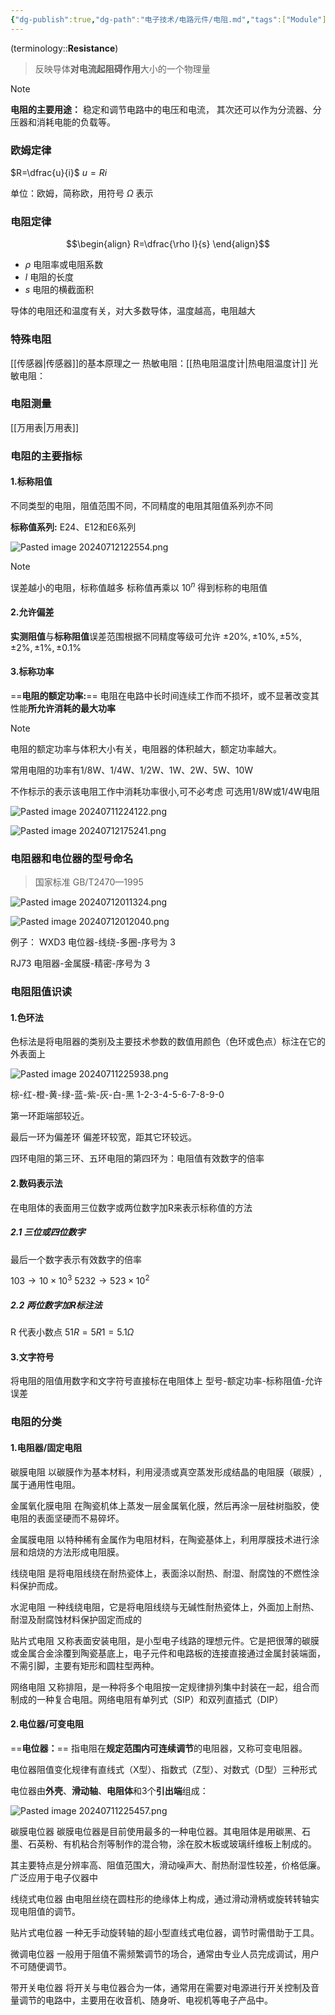 ```yaml
---
{"dg-publish":true,"dg-path":"电子技术/电路元件/电阻.md","tags":["Module"],"permalink":"/电子技术/电路元件/电阻/","dgPassFrontmatter":true,"noteIcon":"","created":"2024-09-23T22:25:33.388+08:00","updated":"2024-10-29T23:11:25.416+08:00"}
---
```


(terminology::**Resistance**)
>反映导体**对电流起阻碍作用**大小的一个物理量

>[!note] 
**电阻的主要用途：**
稳定和调节电路中的电压和电流，
其次还可以作为分流器、分压器和消耗电能的负载等。

### 欧姆定律 
$R=\dfrac{u}{i}$   $u=Ri$

单位：欧姆，简称欧，用符号 $\Omega$ 表示

### 电阻定律
$$\begin{align}
R=\dfrac{\rho l}{s}
\end{align}$$

- $\rho$   电阻率或电阻系数
- $l$   电阻的长度
- $s$  电阻的横截面积

导体的电阻还和温度有关，对大多数导体，温度越高，电阻越大

### 特殊电阻
[[传感器\|传感器]]的基本原理之一
热敏电阻：[[热电阻温度计\|热电阻温度计]]
光敏电阻：

### 电阻测量
[[万用表\|万用表]]
### 电阻的主要指标
#### 1.标称阻值
不同类型的电阻，阻值范围不同，不同精度的电阻其阻值系列亦不同

**标称值系列:**
E24、E12和E6系列

![Pasted image 20240712122554.png](/img/user/Functional%20files/Photo%20Resources/Pasted%20image%2020240712122554.png)

>[!note] 
>误差越小的电阻，标称值越多
>标称值再乘以 $10^{n}$ 得到标称的电阻值

#### 2.允许偏差
**实测阻值**与**标称阻值**误差范围根据不同精度等级可允许
$\pm 20\%,\pm 10\%,\pm 5\%,\pm 2\%,\pm 1\%,\pm 0.1\%$

#### 3.标称功率
==**电阻的额定功率:**==
电阻在电路中长时间连续工作而不损坏，或不显著改变其性能**所允许消耗的最大功率**

>[!note] 
电阻的额定功率与体积大小有关，电阻器的体积越大，额定功率越大。

常用电阻的功率有1/8W、1/4W、1/2W、1W、2W、5W、10W

不作标示的表示该电阻工作中消耗功率很小,可不必考虑
可选用1/8W或1/4W电阻

![Pasted image 20240711224122.png](/img/user/Functional%20files/Photo%20Resources/Pasted%20image%2020240711224122.png)

![Pasted image 20240712175241.png](/img/user/Functional%20files/Photo%20Resources/Pasted%20image%2020240712175241.png)
### 电阻器和电位器的型号命名

>国家标准 GB/T2470—1995

![Pasted image 20240712011324.png](/img/user/Functional%20files/Photo%20Resources/Pasted%20image%2020240712011324.png)

![Pasted image 20240712012040.png](/img/user/Functional%20files/Photo%20Resources/Pasted%20image%2020240712012040.png)

例子：
WXD3
电位器-线绕-多圈-序号为 3

RJ73
电阻器-金属膜-精密-序号为 3

### 电阻阻值识读
#### 1.色环法
色标法是将电阻器的类别及主要技术参数的数值用颜色（色环或色点）标注在它的外表面上

![Pasted image 20240711225938.png](/img/user/Functional%20files/Photo%20Resources/Pasted%20image%2020240711225938.png)

棕-红-橙-黄-绿-蓝-紫-灰-白-黑
1-2-3-4-5-6-7-8-9-0

第一环距端部较近。

最后一环为偏差环
偏差环较宽，距其它环较远。

四环电阻的第三环、五环电阻的第四环为：电阻值有效数字的倍率

#### 2.数码表示法
在电阻体的表面用三位数字或两位数字加R来表示标称值的方法
##### 2.1 三位或四位数字
最后一个数字表示有效数字的倍率

$103\to 10\times10^{3}$
$5232\to 523\times10^{2}$

##### 2.2 两位数字加R标注法
R 代表小数点
$51R=5R1=5.1\Omega$
#### 3.文字符号
将电阻的阻值用数字和文字符号直接标在电阻体上
型号-额定功率-标称阻值-允许误差
### 电阻的分类
#### 1.电阻器/固定电阻
碳膜电阻
以碳膜作为基本材料，利用浸渍或真空蒸发形成结晶的电阻膜（碳膜）, 属于通用性电阻。

金属氧化膜电阻
在陶瓷机体上蒸发一层金属氧化膜，然后再涂一层硅树脂胶，使电阻的表面坚硬而不易碎坏。

金属膜电阻
以特种稀有金属作为电阻材料，在陶瓷基体上，利用厚膜技术进行涂层和焙烧的方法形成电阻膜。

线绕电阻
是将电阻线绕在耐热瓷体上，表面涂以耐热、耐湿、耐腐蚀的不燃性涂料保护而成。

水泥电阻
一种线绕电阻，它是将电阻线绕与无碱性耐热瓷体上，外面加上耐热、耐湿及耐腐蚀材料保护固定而成的

贴片式电阻
又称表面安装电阻，是小型电子线路的理想元件。它是把很薄的碳膜或金属合金涂覆到陶瓷基底上，电子元件和电路板的连接直接通过金属封装端面，不需引脚，主要有矩形和圆柱型两种。

网络电阻
又称排阻，是一种将多个电阻按一定规律排列集中封装在一起，组合而制成的一种复合电阻。网络电阻有单列式（SIP）和双列直插式（DIP）

#### 2.电位器/可变电阻
==**电位器：**==
指电阻在**规定范围内可连续调节**的电阻器，又称可变电阻器。

电位器阻值变化规律有直线式（X型）、指数式（Z型）、对数式（D型）三种形式


电位器由**外壳**、**滑动轴**、**电阻体**和3个**引出端**组成：

![Pasted image 20240711225457.png](/img/user/Functional%20files/Photo%20Resources/Pasted%20image%2020240711225457.png)



碳膜电位器
碳膜电位器是目前使用最多的一种电位器。其电阻体是用碳黑、石墨、石英粉、有机粘合剂等制作的混合物，涂在胶木板或玻璃纤维板上制成的。

其主要特点是分辨率高、阻值范围大，滑动噪声大、耐热耐湿性较差，价格低廉。广泛应用于电子仪器中


线绕式电位器
由电阻丝绕在圆柱形的绝缘体上构成，通过滑动滑柄或旋转转轴实现电阻值的调节。

贴片式电位器
一种无手动旋转轴的超小型直线式电位器，调节时需借助于工具。


微调电位器
一般用于阻值不需频繁调节的场合，通常由专业人员完成调试，用户不可随便调节。

带开关电位器
将开关与电位器合为一体，通常用在需要对电源进行开关控制及音量调节的电路中，主要用在收音机、随身听、电视机等电子产品中。

